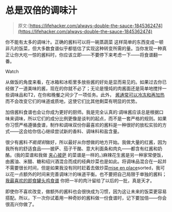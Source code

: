 # 总是双倍的调味汁

> 原文:[https://lifehacker.com/always-double-the-sauce-1845362474](https://lifehacker.com/always-double-the-sauce-1845362474)

你不能有太多的调味汁。正确的酱料可以将一碗蒸蔬菜 这样简单的东西变成一顿非凡的饭菜，但大多数食谱似乎都低估了实现这种转变所需的量。当你发现一种真正让你大吃一惊的酱料时，你应该立即——不要停下来考虑一下——将食谱翻一番。

Watch

从做饭的角度来看，在冰箱和冰柜里多放些酱的好处是显而易见的。如果过去你已经做了一道美味的酱，现在的你就不必了；无论是慢炖的肉酱面还是简单地搅拌一些调味品和T2，在你和晚餐之间少了一项任务。此外， [酱通常可以冷冻和再加热](https://lifehacker.com/the-real-key-to-meal-prep-is-freezing-everything-1830778739) 而不会改变它们的味道或质地，这使它们比其他剩菜有明显的优势。

加倍酱料食谱也会让你成为更好的厨师。我是完全认真的:调味酱应该总是根据口味来调味，所以它们的成分比例更像是谈判的起点，而不是一套严格的规则。如果你习惯严格遵循食谱，制作和调味双份你最喜欢的酱料是一种很好的放松实验的方式——这会给你信心继续尝试新的香料、调味料和盐含量。

很少有酱料*不能提前*做好，所以最好从你想做的地方开始。我做大量的红酱，因为我所有的舒适食品——披萨、茄子干酪、意大利面条和肉丸——都含有红酱和奶酪。(我的菜谱和我做 [夹心披萨](https://skillet.lifehacker.com/how-to-make-your-own-stuffed-crust-pizza-1838263065) 的菜谱是一样的。)麻辣花生酱是另一种家常便饭，由酱油、米醋、糖和绍兴酒混合而成的经典炒菜也是如此。将调味品混合在一起并不需要很长时间，但是如果我没有同时赶着去做炒菜[mise en place](https://skillet.lifehacker.com/how-and-when-to-use-mise-en-place-1819188676)sorted，我可以花一点额外的时间来完善调味汁的味道平衡。也不要把自己局限于单独的酱料； [我最喜欢的即食罐头鸡食谱](https://twosleevers.com/instant-pot-butter-chicken) 你把一半的肉汁留给了以后的一批，真是天才。

即使你不喜欢改变，做额外的酱料也会很快成为习惯，因为这让未来的饭菜更容易搭配。所以，下一次你试着用一种奇妙的酱料做一份食谱时，记下要加倍——你会很高兴你做了。